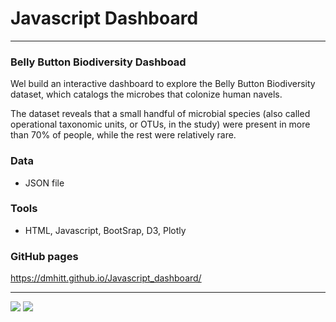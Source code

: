 # Javascript Dashboard
---
### Belly Button Biodiversity Dashboad

Wel build an interactive dashboard to explore the Belly Button Biodiversity dataset, which catalogs the microbes that colonize human navels.

The dataset reveals that a small handful of microbial species (also called operational taxonomic units, or OTUs, in the study) were present in more than 70% of people, while the rest were relatively rare.

### Data
* JSON file

### Tools
* HTML, Javascript, BootSrap, D3, Plotly

### GitHub pages 
https://dmhitt.github.io/Javascript_dashboard/

---
<img src="https://github.com/dmhitt/plotly_challenge/blob/main/images/image1.png"/>
<img src="https://github.com/dmhitt/plotly_challenge/blob/main/images/image2.png"/>
